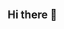 ## Hi there 👋

<!--
**grinbaby/grinbaby** is a ✨ _special_ ✨ repository because its `README.md` (this file) appears on your GitHub profile.

# 👋 Hi, I'm Chenyang Ding  

🌱 Machine Learning & Computer Vision Enthusiast  
🎓 Currently studying in Sweden | Looking for ML/AI Internship  
🚀 Passionate about building real-world AI solutions  

---

## 🛠️ Tech Stack  

**Languages & Tools:**  
![Python](https://img.shields.io/badge/Python-3776AB?style=for-the-badge&logo=python&logoColor=white) 
![PyTorch](https://img.shields.io/badge/PyTorch-EE4C2C?style=for-the-badge&logo=pytorch&logoColor=white) 
![TensorFlow](https://img.shields.io/badge/TensorFlow-FF6F00?style=for-the-badge&logo=tensorflow&logoColor=white)  
![Scikit-learn](https://img.shields.io/badge/Scikit--learn-F7931E?style=for-the-badge&logo=scikit-learn&logoColor=white)
![OpenCV](https://img.shields.io/badge/OpenCV-27338e?style=for-the-badge&logo=opencv&logoColor=white)  
![Git](https://img.shields.io/badge/Git-F05032?style=for-the-badge&logo=git&logoColor=white)
![Docker](https://img.shields.io/badge/Docker-2496ED?style=for-the-badge&logo=docker&logoColor=white)

---

## 📊 GitHub Stats  

<p align="center">
  <img src="https://github-readme-stats.vercel.app/api?username=grinbaby&show_icons=true&theme=radical" height="165"/>
  <img src="https://github-readme-stats.vercel.app/api/top-langs/?username=grinbaby&layout=compact&theme=radical" height="165"/>
</p>

---

## 🚀 Projects  

- 🔍 **[SCI-DETR](https://github.com/yourusername/SCI-DETR)**: Improved real-time object detection model for steel defect inspection  
- 🌾 **[Wheat Disease Monitoring](https://github.com/yourusername/wheat-monitoring)**: Satellite-based crop health monitoring with ML models  
- 🤖 **[Cross-modal Fusion](https://github.com/yourusername/cross-modal-fusion)**: Multi-modal learning experiments  

---

## 📫 Connect with me  

[![LinkedIn](https://img.shields.io/badge/LinkedIn-blue?style=for-the-badge&logo=linkedin)](https://linkedin.com/in/your-linkedin)  
[![Email](https://img.shields.io/badge/Email-D14836?style=for-the-badge&logo=gmail&logoColor=white)](mailto:your.email@example.com)  

✨ _“Keep building, keep learning, keep growing.”_
